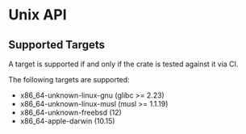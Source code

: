 # Unix API

## Supported Targets

A target is supported if and only if the crate is tested against it via CI.

The following targets are supported:

* x86_64-unknown-linux-gnu (glibc >= 2.23)
* x86_64-unknown-linux-musl (musl >= 1.1.19)
* x86_64-unknown-freebsd (12)
* x86_64-apple-darwin (10.15)
